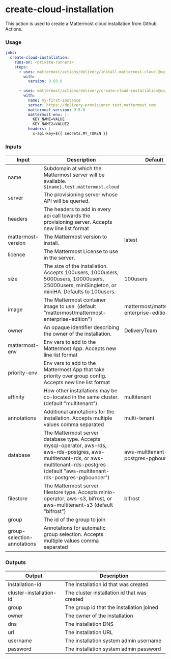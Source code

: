 # create-cloud-installation

This action is used to create a Mattermost cloud installation from Github Actions.

### Usage

```yaml
jobs:
  create-cloud-installation:
    runs-on: <private-runners>
    steps:
      - uses: mattermost/actions/delivery/install-mattermost-cloud-@main
        with:
          version: 0.83.0
          
      - uses: mattermost/actions/delivery/create-cloud-installation@main
        with:
          name: my-first-instance
          server: https://delivery-provisioner.test.mattermost.com
          mattermost-version: 9.5.0
          mattermost-env: |-
            KEY_NAME=VALUE
            KEY_NAME2=VALUE2
          headers: |-
            x-api-key=${{ secrets.MY_TOKEN }}
```

### Inputs

| Input                       | Description                                                                                                                                                                                     | Default                                  | Required |
| --------------------------- | ----------------------------------------------------------------------------------------------------------------------------------------------------------------------------------------------- | ---------------------------------------- | -------- |
| name                        | Subdomain at which the Mattermost server will be available. `${name}.test.mattermost.cloud`                                                                                                     |                                          | true     |
| server                      | The provisioning server whose API will be queried.                                                                                                                                              |                                          | true     |
| headers                     | The headers to add in every api call towards the provisioning server. Accepts new line list format                                                                                              |                                          | false    |
| mattermost-version          | The Mattermost version to install.                                                                                                                                                              | latest                                   | true     |
| licence                     | The Mattermost License to use in the server.                                                                                                                                                    |                                          | false    |
| size                        | The size of the installation. Accepts 100users, 1000users, 5000users, 10000users, 25000users, miniSingleton, or miniHA. Defaults to 100users.                                                   | 100users                                 | false    |
| image                       | The Mattermost container image to use. (default "mattermost/mattermost-enterprise-edition")                                                                                                     | mattermost/mattermost-enterprise-edition | false    |
| owner                       | An opaque identifier describing the owner of the installation.                                                                                                                                  | DeliveryTeam                             | false    |
| mattermost-env              | Env vars to add to the Mattermost App. Accepts new line list format                                                                                                                             |                                          | false    |
| priority-env                | Env vars to add to the Mattermost App that take priority over group config. Accepts new line list format                                                                                        |                                          | false    |
| affinity                    | How other installations may be co-located in the same cluster. (default "multitenant")                                                                                                          | multitenant                              | false    |
| annotations                 | Additional annotations for the installation. Accepts multiple values comma separated                                                                                                            | multi-tenant                             | false    |
| database                    | The Mattermost server database type. Accepts mysql-operator, aws-rds, aws-rds-postgres, aws-multitenant-rds, or aws-multitenant-rds-postgres (default "aws-multitenant-rds-postgres-pgbouncer") | aws-multitenant-rds-postgres-pgbouncer   | false    |
| filestore                   | The Mattermost server filestore type. Accepts minio-operator, aws-s3, bifrost, or aws-multitenant-s3 (default "bifrost")                                                                        | bifrost                                  | false    |
| group                       | The id of the group to join                                                                                                                                                                     |                                          | false    |
| group-selection-annotations | Annotations for automatic group selection. Accepts multiple values comma separated                                                                                                              |                                          | false    |

### Outputs

| Output                  | Description                                  |
| ----------------------- | -------------------------------------------- |
| installation-id         | The installation id that was created         |
| cluster-installation-id | The cluster installation id that was created |
| group                   | The group id that the installation joined    |
| owner                   | The owner of the installation                |
| dns                     | The installation DNS                         |
| url                     | The installation URL                         |
| username                | The installation system admin username       |
| password                | The installation system admin password       |
